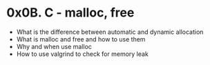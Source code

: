 # 0x0B. C - malloc, free
* What is the difference between automatic and dynamic allocation
* What is malloc and free and how to use them
* Why and when use malloc
* How to use valgrind to check for memory leak
